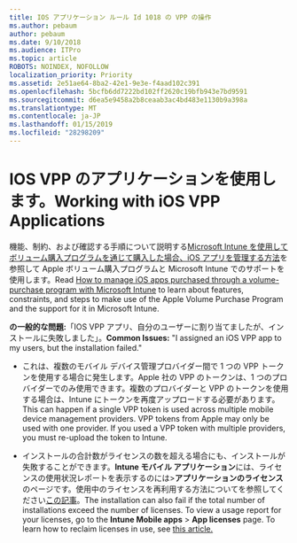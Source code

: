 ```yaml
---
title: IOS アプリケーション ルール Id 1018 の VPP の操作
ms.author: pebaum
author: pebaum
ms.date: 9/10/2018
ms.audience: ITPro
ms.topic: article
ROBOTS: NOINDEX, NOFOLLOW
localization_priority: Priority
ms.assetid: 2e51ae64-8ba2-42e1-9e3e-f4aad102c391
ms.openlocfilehash: 5bcfb6dd7222bd102ff2620c19bfb943e7bd9591
ms.sourcegitcommit: d6ea5e9458a2b8ceaab3ac4bd483e1130b9a398a
ms.translationtype: MT
ms.contentlocale: ja-JP
ms.lasthandoff: 01/15/2019
ms.locfileid: "28298209"
---
```

# <a name="working-with-ios-vpp-applications"></a><span data-ttu-id="22122-102">IOS VPP のアプリケーションを使用します。</span><span class="sxs-lookup"><span data-stu-id="22122-102">Working with iOS VPP Applications</span></span>

<span data-ttu-id="22122-103">機能、制約、および確認する手順について説明する[Microsoft Intune を使用してボリューム購入プログラムを通じて購入した場合、iOS アプリを管理する方法](https://docs.microsoft.com/intune/vpp-apps-ios)を参照して Apple ボリューム購入プログラムと Microsoft Intune でのサポートを使用します。</span><span class="sxs-lookup"><span data-stu-id="22122-103">Read [How to manage iOS apps purchased through a volume-purchase program with Microsoft Intune](https://docs.microsoft.com/intune/vpp-apps-ios) to learn about features, constraints, and steps to make use of the Apple Volume Purchase Program and the support for it in Microsoft Intune.</span></span> 
  
 <span data-ttu-id="22122-104">**の一般的な問題:**「IOS VPP アプリ、自分のユーザーに割り当てましたが、インストールに失敗しました」。</span><span class="sxs-lookup"><span data-stu-id="22122-104">**Common Issues:** "I assigned an iOS VPP app to my users, but the installation failed."</span></span> 
  
- <span data-ttu-id="22122-p101">これは、複数のモバイル デバイス管理プロバイダー間で 1 つの VPP トークンを使用する場合に発生します。Apple 社の VPP のトークンは、1 つのプロバイダーでのみ使用できます。複数のプロバイダーと VPP のトークンを使用する場合は、Intune にトークンを再度アップロードする必要があります。</span><span class="sxs-lookup"><span data-stu-id="22122-p101">This can happen if a single VPP token is used across multiple mobile device management providers. VPP tokens from Apple may only be used with one provider. If you used a VPP token with multiple providers, you must re-upload the token to Intune.</span></span>
    
- <span data-ttu-id="22122-p102">インストールの合計数がライセンスの数を超える場合にも、インストールが失敗することができます。**Intune モバイル アプリケーション**には、ライセンスの使用状況レポートを表示するのには\>**アプリケーションのライセンス**のページです。使用中のライセンスを再利用する方法についてを参照してください[この記事](https://docs.microsoft.com/intune/vpp-apps-ios#revoking-app-licenses-and-deleting-tokens)。</span><span class="sxs-lookup"><span data-stu-id="22122-p102">The installation can also fail if the total number of installations exceed the number of licenses. To view a usage report for your licenses, go to the **Intune Mobile apps** \> **App licenses** page. To learn how to reclaim licenses in use, see [this article.](https://docs.microsoft.com/intune/vpp-apps-ios#revoking-app-licenses-and-deleting-tokens)</span></span>
    

